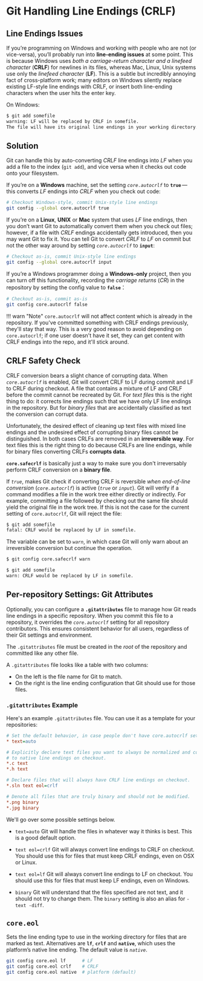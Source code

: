 # Git Handling Line Endings (CRLF)

## Line Endings Issues

If you’re programming on Windows and working with people who are not (or vice-versa),
you’ll probably run into **line-ending issues** at some point.
This is because Windows uses *both a carriage-return character and a linefeed character* (**CRLF**)
for newlines in its files,
whereas Mac, Linux, Unix systems use only the *linefeed character* (**LF**).
This is a subtle but incredibly annoying fact of cross-platform work;
many editors on Windows silently replace existing LF-style line endings with CRLF,
or insert both line-ending characters when the user hits the enter key.

On Windows:

```bash
$ git add somefile
warning: LF will be replaced by CRLF in somefile.
The file will have its original line endings in your working directory.
```

## Solution

Git can handle this by auto-converting *CRLF* line endings into *LF*
when you add a file to the index (`git add`), and vice versa when it checks out code onto your filesystem.

If you’re on a **Windows** machine, set the setting *`core.autocrlf`* to **`true`** —
this converts *LF* endings into *CRLF* when you check out code:

```bash
# Checkout Windows-style, commit Unix-style line endings
git config --global core.autocrlf true
```

If you’re on a **Linux**, **UNIX** or **Mac** system that uses *LF* line endings,
then you don’t want Git to automatically convert them when you check out files;
however, if a file with *CRLF* endings accidentally gets introduced, then you may want Git to fix it.
You can tell Git to convert *CRLF* to *LF* on commit but not the other way around
by setting *`core.autocrlf`* to **`input`**:

```bash
# Checkout as-is, commit Unix-style line endings
git config --global core.autocrlf input
```

If you’re a Windows programmer doing a **Windows-only** project, then you can turn off this functionality,
recording the *carriage returns* (*CR*) in the repository by setting the config value to **`false`**：

```bash
# Checkout as-is, commit as-is
git config core.autocrlf false
```

!!! warn "Note"
    `core.autocrlf` will not affect content which is already in the repository.
    If you've committed something with CRLF endings previously, they'll stay that way.
    This is a very good reason to avoid depending on `core.autocrlf`;
    if one user doesn't have it set, they can get content with CRLF endings into the repo,
    and it'll stick around.

## CRLF Safety Check

CRLF conversion bears a slight chance of corrupting data. When *`core.autocrlf`* is enabled,
Git will convert CRLF to LF during commit and LF to CRLF during checkout.
A file that contains a mixture of LF and CRLF before the commit cannot be recreated by Git.
For *text files* this is the right thing to do:
it corrects line endings such that we have only LF line endings in the repository.
But for *binary files* that are accidentally classified as text the conversion can corrupt data.

Unfortunately, the desired effect of cleaning up text files with mixed line endings
and the undesired effect of corrupting binary files cannot be distinguished.
In both cases CRLFs are removed in an **irreversible way**.
For text files this is the right thing to do because CRLFs are line endings,
while for binary files converting CRLFs **corrupts data**.

**`core.safecrlf`** is basically just a way to
make sure you don't irreversably perform CRLF conversion on a **binary file**.

If *`true`*, makes Git check if converting CRLF is reversible *when end-of-line conversion*
(*`core.autocrlf`*) is active (*`true`* or *`input`*).
Git will verify if a command modifies a file in the work tree either directly or indirectly.
For example, committing a file followed by checking out the same file should yield the original file
in the work tree.
If this is not the case for the current setting of `core.autocrlf`, Git will reject the file:

```bash
$ git add somefile
fatal: CRLF would be replaced by LF in somefile.
```

The variable can be set to *`warn`*, in which case Git will only warn about an irreversible conversion
but continue the operation.

```bash
$ git config core.safecrlf warn

$ git add somefile
warn: CRLF would be replaced by LF in somefile.
```

## Per-repository Settings: Git Attributes

Optionally, you can configure a **`.gitattributes`** file
to manage how Git reads line endings in a specific repository.
When you commit this file to a repository, it overrides the *`core.autocrlf`* setting
for all repository contributors.
This ensures consistent behavior for all users, regardless of their Git settings and environment.

The `.gitattributes` file must be created in the *root* of the repository
and committed like any other file.

A `.gitattributes` file looks like a table with two columns:

- On the left is the file name for Git to match.
- On the right is the line ending configuration that Git should use for those files.

### `.gitattributes` Example

Here's an example `.gitattributes` file. You can use it as a template for your repositories:

```ini
# Set the default behavior, in case people don't have core.autocrlf set.
* text=auto

# Explicitly declare text files you want to always be normalized and converted
# to native line endings on checkout.
*.c text
*.h text

# Declare files that will always have CRLF line endings on checkout.
*.sln text eol=crlf

# Denote all files that are truly binary and should not be modified.
*.png binary
*.jpg binary
```

We'll go over some possible settings below.

- `text=auto` Git will handle the files in whatever way it thinks is best. This is a good default option.

- `text eol=crlf` Git will always convert line endings to CRLF on checkout.
You should use this for files that must keep CRLF endings, even on OSX or Linux.

- `text eol=lf` Git will always convert line endings to LF on checkout.
You should use this for files that must keep LF endings, even on Windows.

- `binary` Git will understand that the files specified are not text,
and it should not try to change them.
The `binary` setting is also an alias for `-text -diff`.

## `core.eol`

Sets the line ending type to use in the working directory for files that are marked as text.
Alternatives are **`lf`**, **`crlf`** and **`native`**, which uses the platform’s native line ending.
The default value is *`native`*.

```bash
git config core.eol lf      # LF
git config core.eol crlf    # CRLF
git config core.eol native  # platform (default)
```
